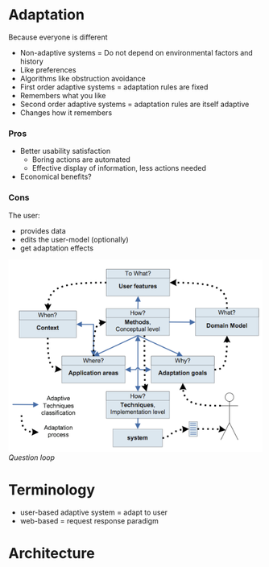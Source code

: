 # Adaptation
Because everyone is different
- Non-adaptive systems = Do not depend on environmental factors and history
 - Like preferences
 - Algorithms like obstruction avoidance
- First order adaptive systems = adaptation rules are fixed
 - Remembers what you like
- Second order adaptive systems = adaptation rules are itself adaptive
 - Changes how it remembers

### Pros
- Better usability satisfaction
  - Boring actions are automated
  - Effective display of information, less actions needed
- Economical benefits? <!--TODO: Slide 16 lecture 1 -->

### Cons



The user:
- provides data
- edits the user-model (optionally)
- get adaptation effects


![question loop](question-loop.png)
*Question loop*

# Terminology
- user-based adaptive system = adapt to user
- web-based = request response paradigm

# Architecture
